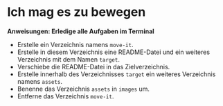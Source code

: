 # Ich mag es zu bewegen

**Anweisungen: Erledige alle Aufgaben im Terminal**
* Erstelle ein Verzeichnis namens `move-it`.
* Erstelle in diesem Verzeichnis eine README-Datei und ein weiteres Verzeichnis mit dem Namen `target`.
* Verschiebe die README-Datei in das Zielverzeichnis.
* Erstelle innerhalb des Verzeichnisses `target` ein weiteres Verzeichnis namens `assets`.
* Benenne das Verzeichnis `assets` in `images` um.
* Entferne das Verzeichnis `move-it`.
